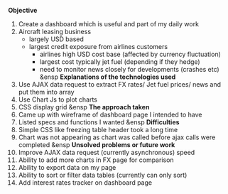 **Objective**
1. Create a dashboard which is useful and part of my daily work
2. Aircraft leasing business 
   - largely USD based
   - largest credit exposure from airlines customers
   	 	- airlines high USD cost base (affected by currency fluctuation)
   	 	- largest cost typically jet fuel (depending if they hedge)
   	 	- need to monitor news closely for developments (crashes etc)
&ensp
**Explanations of the technologies used**
1. Use AJAX data request to extract FX rates/ Jet fuel prices/ news and put them into array
2. Use Chart Js to plot charts
3. CSS display grid 
&ensp
**The approach taken**
1. Came up with wireframe of dashboard page I intended to have
2. Listed specs and functions I wanted 
&ensp
**Difficulties**
1. Simple CSS like freezing table header took a long time
2. Chart was not appearing as chart was called before ajax calls were completed
&ensp
**Unsolved problems or future work**
1. Improve AJAX data request (currently asynchronous) speed
2. Ability to add more charts in FX page for comparison
3. Ability to export data on my page
4. Ability to sort or filter data tables (currently can only sort)
5. Add interest rates tracker on dashboard page